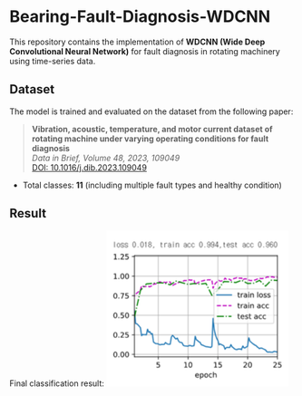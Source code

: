 # Bearing-Fault-Diagnosis-WDCNN
This repository contains the implementation of **WDCNN (Wide Deep Convolutional Neural Network)** for fault diagnosis in rotating machinery using time-series data.

## Dataset

The model is trained and evaluated on the dataset from the following paper:

> **Vibration, acoustic, temperature, and motor current dataset of rotating machine under varying operating conditions for fault diagnosis**  
> *Data in Brief, Volume 48, 2023, 109049*  
> [DOI: 10.1016/j.dib.2023.109049](https://doi.org/10.1016/j.dib.2023.109049)
 
- Total classes: **11** (including multiple fault types and healthy condition)

## Result

Final classification result:
![Results](./results.png)
